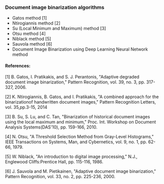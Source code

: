 ### Document image binarization algorithms
* Gatos method [1]
* Ntirogiannis method [2]
* Su (Local Minimum and Maximum) method [3]
* Otsu method [4]
* Niblack method [5]
* Sauvola method [6]
* Document Image Binarization using Deep Learning Neural Network method

#### References:

[1] B. Gatos, I. Pratikakis, and S. J. Perantonis, "Adaptive degraded document image binarization," Pattern Recognition, vol. 39, no. 3, pp. 317-327, 2006.  

[2] K. Ntirogiannis, B. Gatos, and I. Pratikakis, "A combined approach for the binarizationof handwritten document images," Pattern Recognition Letters, vol. 35,pp.3-15, 2014  

[3] B. Su, S. Lu, and C. Tan, "Binarization of historical document images using the local maximum and minimum," Proc. Int. Workshop on Document Analysis Systems(DAS'10),   pp. 159-166, 2010.  

[4] N. Otsu, "A Threshold Selection Method from Gray-Level Histograms," IEEE Transactions on Systems, Man, and Cybernetics, vol. 9, no. 1, pp. 62-66, 1979.  

[5] W. Niblack, "An introduction to digital image processing," N.J., Englewood Cliffs:Prentice Hall, pp. 115-116, 1986.  

[6] J. Sauvola and M. Pietikainen, "Adaptive document image binarization," Pattern Recognition, vol. 33, no. 2, pp. 225-236, 2000.  
